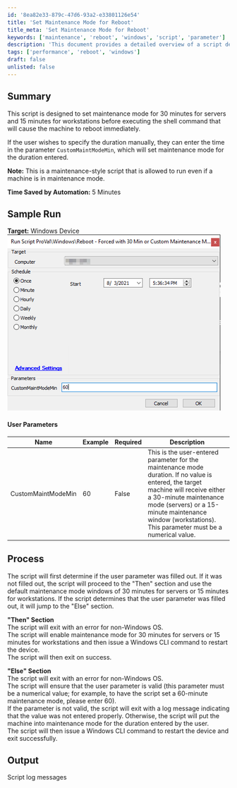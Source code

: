 ```yaml
---
id: '8ea82e33-879c-47d6-93a2-e33801126e54'
title: 'Set Maintenance Mode for Reboot'
title_meta: 'Set Maintenance Mode for Reboot'
keywords: ['maintenance', 'reboot', 'windows', 'script', 'parameter']
description: 'This document provides a detailed overview of a script designed to set maintenance mode for servers and workstations before initiating an immediate reboot. Users can customize the duration of maintenance mode, and the script ensures proper handling of parameters and conditions for execution.'
tags: ['performance', 'reboot', 'windows']
draft: false
unlisted: false
---
```


## Summary

This script is designed to set maintenance mode for 30 minutes for servers and 15 minutes for workstations before executing the shell command that will cause the machine to reboot immediately.

If the user wishes to specify the duration manually, they can enter the time in the parameter `CustomMaintModeMin`, which will set maintenance mode for the duration entered.

**Note:** This is a maintenance-style script that is allowed to run even if a machine is in maintenance mode.

**Time Saved by Automation:** 5 Minutes

## Sample Run

**Target:** Windows Device  
![Sample Run Image](../../../static/img/Reboot---Forced-with-30-Min-or-Custom-Maintenance-Mode/image_1.png)

#### User Parameters

| Name                  | Example | Required | Description                                                                                                                                                                                                                          |
|-----------------------|---------|----------|--------------------------------------------------------------------------------------------------------------------------------------------------------------------------------------------------------------------------------------|
| CustomMaintModeMin    | 60      | False    | This is the user-entered parameter for the maintenance mode duration. If no value is entered, the target machine will receive either a 30-minute maintenance mode (servers) or a 15-minute maintenance window (workstations). This parameter must be a numerical value. |

## Process

The script will first determine if the user parameter was filled out. If it was not filled out, the script will proceed to the "Then" section and use the default maintenance mode windows of 30 minutes for servers or 15 minutes for workstations. If the script determines that the user parameter was filled out, it will jump to the "Else" section.

**"Then" Section**  
The script will exit with an error for non-Windows OS.  
The script will enable maintenance mode for 30 minutes for servers or 15 minutes for workstations and then issue a Windows CLI command to restart the device.  
The script will then exit on success.

**"Else" Section**  
The script will exit with an error for non-Windows OS.  
The script will ensure that the user parameter is valid (this parameter must be a numerical value; for example, to have the script set a 60-minute maintenance mode, please enter 60).  
If the parameter is not valid, the script will exit with a log message indicating that the value was not entered properly. Otherwise, the script will put the machine into maintenance mode for the duration entered by the user.  
The script will then issue a Windows CLI command to restart the device and exit successfully.

## Output

Script log messages


